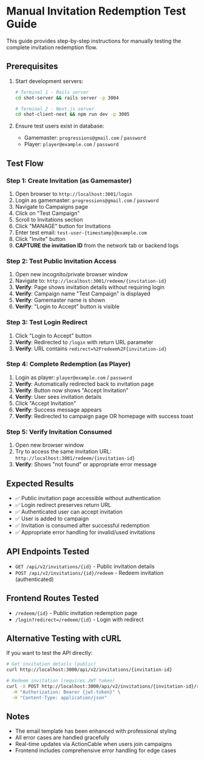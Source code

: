 # Manual Invitation Redemption Test Guide

This guide provides step-by-step instructions for manually testing the complete invitation redemption flow.

## Prerequisites

1. Start development servers:
   ```bash
   # Terminal 1 - Rails server
   cd shot-server && rails server -p 3004
   
   # Terminal 2 - Next.js server  
   cd shot-client-next && npm run dev -p 3005
   ```

2. Ensure test users exist in database:
   - Gamemaster: `progressions@gmail.com` / `password`
   - Player: `player@example.com` / `password`

## Test Flow

### Step 1: Create Invitation (as Gamemaster)

1. Open browser to `http://localhost:3001/login`
2. Login as gamemaster: `progressions@gmail.com` / `password`
3. Navigate to Campaigns page
4. Click on "Test Campaign" 
5. Scroll to Invitations section
6. Click "MANAGE" button for Invitations
7. Enter test email: `test-user-{timestamp}@example.com`
8. Click "Invite" button
9. **CAPTURE the invitation ID** from the network tab or backend logs

### Step 2: Test Public Invitation Access

1. Open new incognito/private browser window
2. Navigate to: `http://localhost:3001/redeem/{invitation-id}`
3. **Verify**: Page shows invitation details without requiring login
4. **Verify**: Campaign name "Test Campaign" is displayed
5. **Verify**: Gamemaster name is shown
6. **Verify**: "Login to Accept" button is visible

### Step 3: Test Login Redirect

1. Click "Login to Accept" button
2. **Verify**: Redirected to `/login` with return URL parameter
3. **Verify**: URL contains `redirect=%2Fredeem%2F{invitation-id}`

### Step 4: Complete Redemption (as Player)

1. Login as player: `player@example.com` / `password`
2. **Verify**: Automatically redirected back to invitation page
3. **Verify**: Button now shows "Accept Invitation"
4. **Verify**: User sees invitation details
5. Click "Accept Invitation"
6. **Verify**: Success message appears
7. **Verify**: Redirected to campaign page OR homepage with success toast

### Step 5: Verify Invitation Consumed

1. Open new browser window
2. Try to access the same invitation URL: `http://localhost:3001/redeem/{invitation-id}`
3. **Verify**: Shows "not found" or appropriate error message

## Expected Results

- ✅ Public invitation page accessible without authentication
- ✅ Login redirect preserves return URL
- ✅ Authenticated user can accept invitation
- ✅ User is added to campaign
- ✅ Invitation is consumed after successful redemption
- ✅ Appropriate error handling for invalid/used invitations

## API Endpoints Tested

- `GET /api/v2/invitations/{id}` - Public invitation details
- `POST /api/v2/invitations/{id}/redeem` - Redeem invitation (authenticated)

## Frontend Routes Tested

- `/redeem/{id}` - Public invitation redemption page
- `/login?redirect=/redeem/{id}` - Login with redirect

## Alternative Testing with cURL

If you want to test the API directly:

```bash
# Get invitation details (public)
curl http://localhost:3000/api/v2/invitations/{invitation-id}

# Redeem invitation (requires JWT token)
curl -X POST http://localhost:3000/api/v2/invitations/{invitation-id}/redeem \
  -H "Authorization: Bearer {jwt-token}" \
  -H "Content-Type: application/json"
```

## Notes

- The email template has been enhanced with professional styling
- All error cases are handled gracefully
- Real-time updates via ActionCable when users join campaigns
- Frontend includes comprehensive error handling for edge cases
